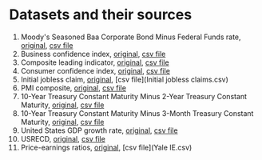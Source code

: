 # Datasets and their sources

1. Moody's Seasoned Baa Corporate Bond Minus Federal Funds rate, [original](https://fred.stlouisfed.org/series/BAAFFM), [csv file](BAAFFM.csv)
2. Business confidence index, [original]([**https://data.oecd.org/leadind/business-confidence-index-bci.htm#indicator-chart**](https://data.oecd.org/leadind/business-confidence-index-bci.htm#indicator-chart) ), [csv file](BCI.csv)
3. Composite leading indicator, [original](https://data.oecd.org/leadind/composite-leading-indicator-cli.htm#indicator-chart), [csv file](CLI.csv)
4. Consumer confidence index, [original](https://data.oecd.org/leadind/consumer-confidence-index-cci.htm#indicator-chart), [csv file](CCI.csv)
5. Initial jobless claim, [original](https://fred.stlouisfed.org/series/ICSA), [csv file](Initial jobless claims.csv)
6. PMI composite, [original](https://data.nasdaq.com/data/ISM/MAN_PMI-pmi-composite-index), [csv file](PMI_composite.csv)
7. 10-Year Treasury Constant Maturity Minus 2-Year Treasury Constant Maturity, [original]([**https://fred.stlouisfed.org/series/T10Y2Y**](https://fred.stlouisfed.org/series/T10Y2Y)), [csv file](T10Y2Y.csv)
8. 10-Year Treasury Constant Maturity Minus 3-Month Treasury Constant Maturity, [original]([**https://fred.stlouisfed.org/series/T10Y3M**](https://fred.stlouisfed.org/series/T10Y3M)), [csv file](T10Y3M.csv)
9. United States GDP growth rate, [original](https://tradingeconomics.com/united-states/gdp-growth), [csv file](united-states-gdp-growth-rate.csv)
10. USRECD, [original](https://fred.stlouisfed.org/series/USREC), [csv file](USRECD.csv)
11. Price-earnings ratios, [original](http://www.econ.yale.edu/~shiller/data/ie_data.xls), [csv file](Yale IE.csv)

